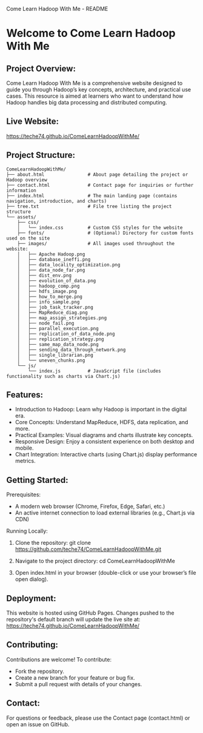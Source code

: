 Come Learn Hadoop With Me - README

Welcome to Come Learn Hadoop With Me
=====================================

Project Overview:
-----------------
Come Learn Hadoop With Me is a comprehensive website designed to guide you through Hadoop’s key concepts, architecture, and practical use cases. This resource is aimed at learners who want to understand how Hadoop handles big data processing and distributed computing.

Live Website:
-------------
https://teche74.github.io/ComeLearnHadoopWithMe/

Project Structure:
------------------
```
ComeLearnHadoopWithMe/
├── about.html                # About page detailing the project or Hadoop overview
├── contact.html              # Contact page for inquiries or further information
├── index.html                # The main landing page (contains navigation, introduction, and charts)
├── tree.txt                  # File tree listing the project structure
└── assets/
    ├── css/
    │   └── index.css         # Custom CSS styles for the website
    ├── fonts/                # (Optional) Directory for custom fonts used on the site
    ├── images/               # All images used throughout the website:
    │   ├── Apache Hadoop.png
    │   ├── database_ineffi.png
    │   ├── data_locality_optimization.png
    │   ├── data_node_far.png
    │   ├── dist_env.png
    │   ├── evolution_of_data.png
    │   ├── hadoop_comp.png
    │   ├── hdfs_image.png
    │   ├── how_to_merge.png
    │   ├── info_sample.png
    │   ├── job_task_tracker.png
    │   ├── MapReduce_diag.png
    │   ├── map_assign_strategies.png
    │   ├── node_fail.png
    │   ├── parallel_execution.png
    │   ├── replication_of_data_node.png
    │   ├── replication_strategy.png
    │   ├── same_map_data_node.png
    │   ├── sending_data_through_network.png
    │   ├── single_librarian.png
    │   └── uneven_chunks.png
    └── js/
        └── index.js          # JavaScript file (includes functionality such as charts via Chart.js)
```
Features:
---------
- Introduction to Hadoop: Learn why Hadoop is important in the digital era.
- Core Concepts: Understand MapReduce, HDFS, data replication, and more.
- Practical Examples: Visual diagrams and charts illustrate key concepts.
- Responsive Design: Enjoy a consistent experience on both desktop and mobile.
- Chart Integration: Interactive charts (using Chart.js) display performance metrics.

Getting Started:
----------------
Prerequisites:
- A modern web browser (Chrome, Firefox, Edge, Safari, etc.)
- An active internet connection to load external libraries (e.g., Chart.js via CDN)

Running Locally:
1. Clone the repository:
   git clone https://github.com/teche74/ComeLearnHadoopWithMe.git

2. Navigate to the project directory:
   cd ComeLearnHadoopWithMe

3. Open index.html in your browser (double-click or use your browser’s file open dialog).

Deployment:
-----------
This website is hosted using GitHub Pages. Changes pushed to the repository's default branch will update the live site at:
https://teche74.github.io/ComeLearnHadoopWithMe/

Contributing:
-------------
Contributions are welcome! To contribute:
- Fork the repository.
- Create a new branch for your feature or bug fix.
- Submit a pull request with details of your changes.


Contact:
--------
For questions or feedback, please use the Contact page (contact.html) or open an issue on GitHub.

